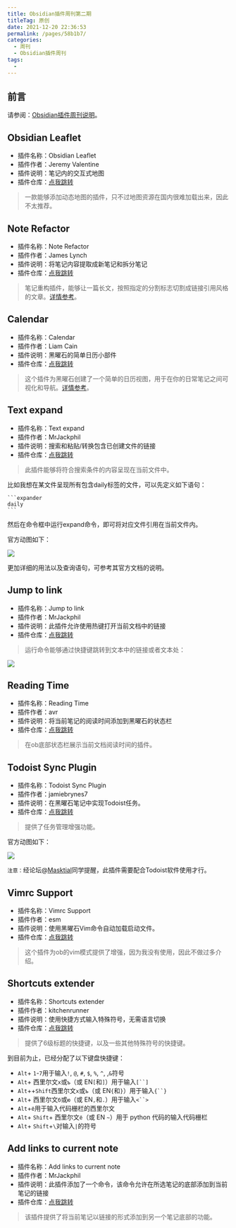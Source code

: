 ```yaml
---
title: Obsidian插件周刊第二期
titleTag: 原创
date: 2021-12-20 22:36:53
permalink: /pages/58b1b7/
categories:
  - 周刊
  - Obsidian插件周刊
tags:
  - 
---
```


## 前言

请参阅：[Obsidian插件周刊说明](https://wiki.eryajf.net/pages/bcc523/)。

## Obsidian Leaflet

- 插件名称：Obsidian Leaflet
- 插件作者：Jeremy Valentine
- 插件说明：笔记内的交互式地图
- 插件仓库：[点我跳转](https://github.com/valentine195/obsidian-leaflet-plugin)

> 一款能够添加动态地图的插件，只不过地图资源在国内很难加载出来，因此不太推荐。

## Note Refactor

- 插件名称：Note Refactor
- 插件作者：James Lynch
- 插件说明：将笔记内容提取成新笔记和拆分笔记
- 插件仓库：[点我跳转](https://github.com/lynchjames/note-refactor-obsidian)

> 笔记重构插件，能够让一篇长文，按照指定的分割标志切割成链接引用风格的文章。[详情参考](https://wiki.eryajf.net/pages/6ed7fe/#note-refactor-obsidian)。

## Calendar

- 插件名称：Calendar
- 插件作者：Liam Cain
- 插件说明：黑曜石的简单日历小部件
- 插件仓库：[点我跳转](https://github.com/liamcain/obsidian-calendar-plugin)

> 这个插件为黑曜石创建了一个简单的日历视图，用于在你的日常笔记之间可视化和导航。[详情参考](https://wiki.eryajf.net/pages/6ed7fe/#calendar)。

## Text expand

- 插件名称：Text expand
- 插件作者：MrJackphil
- 插件说明：搜索和粘贴/转换包含已创建文件的链接
- 插件仓库：[点我跳转](https://github.com/mrjackphil/obsidian-text-expand)

> 此插件能够将符合搜索条件的内容呈现在当前文件中。

比如我想在某文件呈现所有包含daily标签的文件，可以先定义如下语句：

````
```expander
daily
```
````

然后在命令框中运行expand命令，即可将对应文件引用在当前文件内。

官方动图如下：

![](http://t.eryajf.net/imgs/2021/12/949a1e873aa4a5b7.gif)

更加详细的用法以及查询语句，可参考其官方文档的说明。

## Jump to link

- 插件名称：Jump to link
- 插件作者：MrJackphil
- 插件说明：此插件允许使用热键打开当前文档中的链接
- 插件仓库：[点我跳转](https://github.com/mrjackphil/obsidian-jump-to-link)

> 运行命令能够通过快捷键跳转到文本中的链接或者文本处：

![](http://t.eryajf.net/imgs/2021/12/9d8552240cb489ba.png)

## Reading Time

- 插件名称：Reading Time
- 插件作者：avr
- 插件说明：将当前笔记的阅读时间添加到黑曜石的状态栏
- 插件仓库：[点我跳转](https://github.com/avr/obsidian-reading-time)

> 在ob底部状态栏展示当前文档阅读时间的插件。

## Todoist Sync Plugin

- 插件名称：Todoist Sync Plugin
- 插件作者：jamiebrynes7
- 插件说明：在黑曜石笔记中实现Todoist任务。
- 插件仓库：[点我跳转](https://github.com/jamiebrynes7/obsidian-todoist-plugin)

> 提供了任务管理增强功能。

官方动图如下： 

![](http://t.eryajf.net/imgs/2021/12/6cb6330bf2aee338.gif)

`注意：`经论坛@[Masktial](https://forum-zh.obsidian.md/u/Masktial)同学提醒，此插件需要配合Todoist软件使用才行。

## Vimrc Support

- 插件名称：Vimrc Support
- 插件作者：esm
- 插件说明：使用黑曜石Vim命令自动加载启动文件。
- 插件仓库：[点我跳转](https://github.com/esm7/obsidian-vimrc-support)

> 这个插件为ob的vim模式提供了增强，因为我没有使用，因此不做过多介绍。

## Shortcuts extender

- 插件名称：Shortcuts extender
- 插件作者：kitchenrunner
- 插件说明：使用快捷方式输入特殊符号，无需语言切换
- 插件仓库：[点我跳转](https://github.com/ryjjin/Obsidian-shortcuts-extender)

> 提供了6级标题的快捷键，以及一些其他特殊符号的快捷键。

到目前为止，已经分配了以下键盘快捷键：

-   `Alt`+ `1`-`7`用于输入`!`, `@`, `#`, `$`, `%`, `^`, ,`&`符号
-   `Alt`+ 西里尔文`х`或`ъ`（或 EN`[`和`]`）用于输入`[``]`
-   `Alt`++`Shift`西里尔文`х`或`ъ`（或 EN`{`和`}`）用于输入`{``}`
-   `Alt`+ 西里尔文`б`或`ю`（或 EN`,`和`.`）用于输入`<``>`
-   `Alt`+`ё`用于输入代码栅栏的西里尔文
-   `Alt`+ `Shift`+ 西里尔文`ё`（或 EN `~`）用于 python 代码的输入代码栅栏
-   `Alt`+ `Shift`+`\`对输入`|`的符号

## Add links to current note

- 插件名称：Add links to current note
- 插件作者：MrJackphil
- 插件说明：此插件添加了一个命令，该命令允许在所选笔记的底部添加到当前笔记的链接
- 插件仓库：[点我跳转](https://github.com/mrjackphil/obsidian-crosslink-between-notes)

> 该插件提供了将当前笔记以链接的形式添加到另一个笔记底部的功能。
